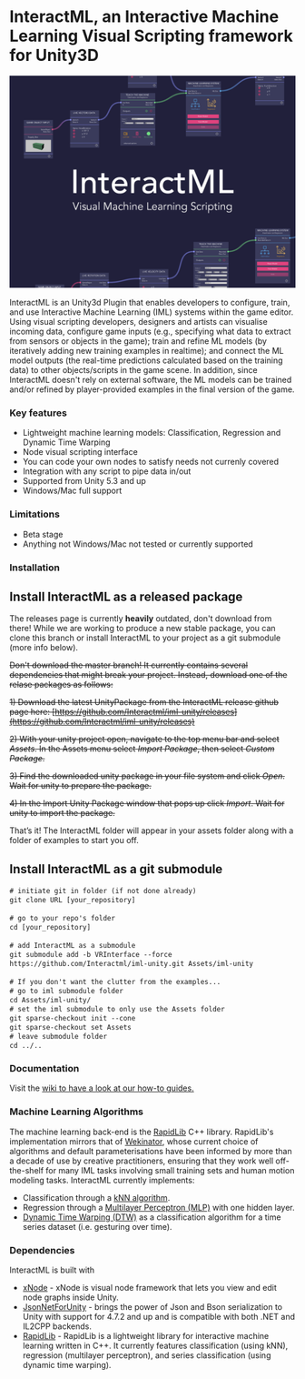 # InteractML, an Interactive Machine Learning Visual Scripting framework for Unity3D

<p align="center">
  <img src="https://github.com/Interactml/site/blob/master/images/title_web.png">
</p>

InteractML is an Unity3d Plugin that enables developers to configure, train, and use Interactive Machine Learning (IML) systems within the game editor. Using visual scripting developers, designers and artists can visualise incoming data, configure game inputs (e.g., specifying what data to extract from sensors or objects in the game); train and refine ML models (by iteratively adding new training examples in realtime); and connect the ML model outputs (the real-time predictions calculated based on the training data) to other objects/scripts in the game scene. In addition, since InteractML doesn't rely on external software, the ML models can be trained and/or refined by player-provided examples in the final version of the game.

### Key features
* Lightweight machine learning models: Classification, Regression and Dynamic Time Warping
* Node visual scripting interface
* You can code your own nodes to satisfy needs not currenly covered
* Integration with any script to pipe data in/out
* Supported from Unity 5.3 and up
* Windows/Mac full support 

### Limitations
* Beta stage
* Anything not Windows/Mac not tested or currently supported

### Installation

## Install InteractML as a released package
The releases page is currently **heavily** outdated, don't download from there! While we are working to produce a new stable package, you can clone this branch or install InteractML to your project as a git submodule (more info below).

~~Don't download the master branch! It currently contains several dependencies that might break your project. Instead, download one of the relase packages as follows:~~

~~1) Download the latest UnityPackage from the InteractML release github page here: [https://github.com/Interactml/iml-unity/releases](https://github.com/Interactml/iml-unity/releases)~~

~~2) With your unity project open, navigate to the top menu bar and select _Assets_. In the Assets menu select _Import Package_, then select _Custom Package_.~~

~~3) Find the downloaded unity package in your file system and click _Open_. Wait for unity to prepare the package.~~

~~4) In the Import Unity Package window that pops up click _Import_. Wait for unity to import the package.~~

That’s it! The InteractML folder will appear in your assets folder along with a folder of examples to start you off.

## Install InteractML as a git submodule
```
# initiate git in folder (if not done already)
git clone URL [your_repository]

# go to your repo's folder
cd [your_repository]

# add InteractML as a submodule
git submodule add -b VRInterface --force https://github.com/Interactml/iml-unity.git Assets/iml-unity

# If you don't want the clutter from the examples...
# go to iml submodule folder
cd Assets/iml-unity/
# set the iml submodule to only use the Assets folder 
git sparse-checkout init --cone
git sparse-checkout set Assets
# leave submodule folder
cd ../..
```

### Documentation
Visit the [wiki to have a look at our how-to guides.](https://github.com/Interactml/iml-unity/wiki)

### Machine Learning Algorithms
The machine learning back-end is the [RapidLib](https://github.com/mzed/RapidLib) C++ library. RapidLib's implementation mirrors that of [Wekinator](http://www.wekinator.org/), whose current choice of algorithms and default parameterisations have been informed by more than a decade of use by creative practitioners, ensuring that they work well off-the-shelf for many IML tasks involving small training sets and human motion modeling tasks. InteractML currently implements:
* Classification through a [kNN algorithm](https://en.wikipedia.org/wiki/K-nearest_neighbors_algorithm).
* Regression through a [Multilayer Perceptron (MLP)](https://en.wikipedia.org/wiki/Multilayer_perceptron) with one hidden layer. 
* [Dynamic Time Warping (DTW)](https://en.wikipedia.org/wiki/Dynamic_time_warping) as a classification algorithm for a time series dataset (i.e. gesturing over time).

### Dependencies
InteractML is built with 
* [xNode](https://github.com/Siccity/xNode) - xNode is visual node framework that lets you view and edit node graphs inside Unity.
* [JsonNetForUnity](https://assetstore.unity.com/packages/tools/input-management/json-net-for-unity-11347) - brings the power of Json and Bson serialization to Unity with support for 4.7.2 and up and is compatible with both .NET and IL2CPP backends.
* [RapidLib](https://github.com/mzed/RapidLib) - RapidLib is a lightweight library for interactive machine learning written in C++. It currently features classification (using kNN), regression (multilayer perceptron), and series classification (using dynamic time warping).


